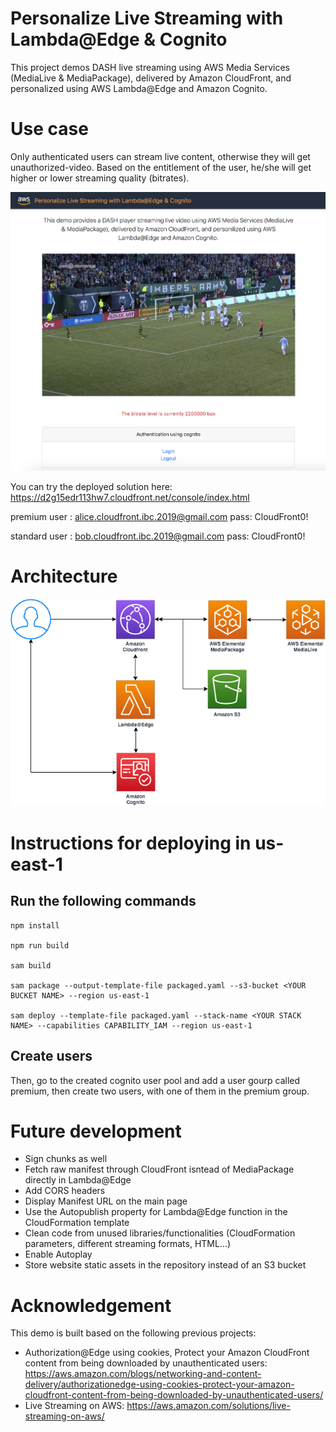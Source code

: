 # Personalize Live Streaming with Lambda@Edge & Cognito

This project demos DASH live streaming using AWS Media Services (MediaLive & MediaPackage), delivered by Amazon CloudFront, and personalized using AWS Lambda@Edge and Amazon Cognito. 

# Use case

Only authenticated users can stream live content, otherwise they will get unauthorized-video. Based on the entitlement of the user, he/she will get higher or lower streaming quality (bitrates).

<img src="image-gh.png" width="900">

You can try the deployed solution here: https://d2g15edr113hw7.cloudfront.net/console/index.html

premium user  : alice.cloudfront.ibc.2019@gmail.com pass: CloudFront0!

standard user : bob.cloudfront.ibc.2019@gmail.com   pass: CloudFront0!

# Architecture

<img src="architecture.png" width="600">

# Instructions for deploying in us-east-1

## Run the following commands
```
npm install

npm run build

sam build 

sam package --output-template-file packaged.yaml --s3-bucket <YOUR BUCKET NAME> --region us-east-1
  
sam deploy --template-file packaged.yaml --stack-name <YOUR STACK NAME> --capabilities CAPABILITY_IAM --region us-east-1
```
## Create users

Then, go to the created cognito user pool and add a user gourp called premium, then create two users, with one of them in the premium group.


# Future development
- Sign chunks as well
- Fetch raw manifest through CloudFront isntead of MediaPackage directly in Lambda@Edge
- Add CORS headers
- Display Manifest URL on the main page
- Use the Autopublish property for Lambda@Edge function in the CloudFormation template
- Clean code from unused libraries/functionalities (CloudFormation parameters, different streaming formats, HTML...)
- Enable Autoplay
- Store website static assets in the repository instead of an S3 bucket

# Acknowledgement

This demo is built based on the following previous projects:
- Authorization@Edge using cookies, Protect your Amazon CloudFront content from being downloaded by unauthenticated users: https://aws.amazon.com/blogs/networking-and-content-delivery/authorizationedge-using-cookies-protect-your-amazon-cloudfront-content-from-being-downloaded-by-unauthenticated-users/
- Live Streaming on AWS: https://aws.amazon.com/solutions/live-streaming-on-aws/
